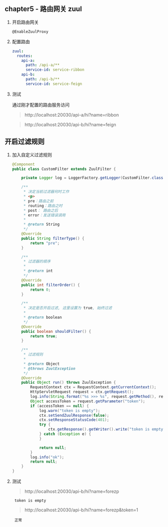 chapter5 - 路由网关 zuul
---


1. 开启路由网关

    ```
    @EnableZuulProxy
    ```

2. 配置路由

    ```yml
    zuul:
      routes:
        api-a:
          path: /api-a/**
          service-id: service-ribbon
        api-b:
          path: /api-b/**
          service-id: service-feign
    ```

3. 测试

    通过刚才配置的路由服务访问

    > http://localhost:20030/api-a/hi?name=ribbon
    
    > http://localhost:20030/api-b/hi?name=feign

## 开启过滤规则


1. 加入自定义过滤规则
    
    ```java
    @Component
    public class CustomFilter extends ZuulFilter {
    
        private Logger log = LoggerFactory.getLogger(CustomFilter.class);
    
        /**
         * 决定当前过滤器何时工作
         * <p>
         * pre：路由之前
         * routing：路由之时
         * post： 路由之后
         * error：发送错误调用
         *
         * @return String
         */
        @Override
        public String filterType() {
            return "pre";
        }
    
        /**
         * 过滤器的顺序
         *
         * @return int
         */
        @Override
        public int filterOrder() {
            return 0;
        }
    
        /**
         * 决定是否开启过滤, 这里设置为 true, 始终过滤
         *
         * @return boolean
         */
        @Override
        public boolean shouldFilter() {
            return true;
        }
    
        /**
         * 过滤规则
         *
         * @return Object
         * @throws ZuulException
         */
        @Override
        public Object run() throws ZuulException {
            RequestContext ctx = RequestContext.getCurrentContext();
            HttpServletRequest request = ctx.getRequest();
            log.info(String.format("%s >>> %s", request.getMethod(), request.getRequestURL().toString()));
            Object accessToken = request.getParameter("token");
            if (accessToken == null) {
                log.warn("token is empty");
                ctx.setSendZuulResponse(false);
                ctx.setResponseStatusCode(401);
                try {
                    ctx.getResponse().getWriter().write("token is empty");
                } catch (Exception e) {
                }
    
                return null;
            }
            log.info("ok");
            return null;
        }
    }
    ```

2. 测试
    
    > http://localhost:20030/api-b/hi?name=forezp
    
        token is empty
     
    > http://localhost:20030/api-b/hi?name=forezp&token=1
    
        正常